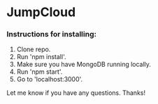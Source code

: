 JumpCloud
========

### Instructions for installing:
1. Clone repo.
2. Run 'npm install'.
3. Make sure you have MongoDB running locally.
4. Run 'npm start'.
5. Go to 'localhost:3000'.

Let me know if you have any questions. Thanks!